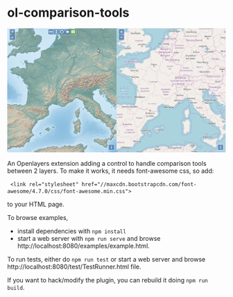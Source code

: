 # ol-comparison-tools

![](openlayers-comparison-tools.gif)

An Openlayers extension adding a control to handle comparison tools between 2 layers.
To make it works, it needs font-awesome css, so add:
```
 <link rel="stylesheet" href="//maxcdn.bootstrapcdn.com/font-awesome/4.7.0/css/font-awesome.min.css">
```
to your HTML page.

To browse examples,

* install dependencies with `npm install`
* start a web server with `npm run serve` and browse http://localhost:8080/examples/example.html.

To run tests, either do `npm run test` or start a web server and browse http://localhost:8080/test/TestRunner.html file.

If you want to hack/modify the plugin, you can rebuild it doing `npm run build`.